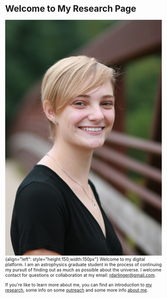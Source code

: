 # Welcome to My Research Page


![Headshot](./media/IMG_9846.JPG "Headshot"){align="left": style="height:150;width:150px"}
Welcome to my digital platform. I am an astrophysics graduate student in the process of continuing my pursuit of finding out as much as possible about the universe. I welcome contact for questions or collaboration at my email: rdarlinger@gmail.com. 


If you're like to learn more about me, you can find an introduction to [my research](./reasearch/index.md), some info on some [outreach](./outreach/index.md) and some more info [about me](./about/index.md).